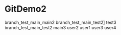 # GitDemo2
branch_test_main_main2
branch_test_main_test2]
test3
branch_test_main_test2
main3
user2
user1
user3
user4
